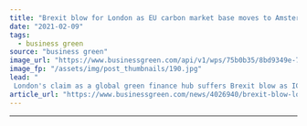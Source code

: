 ```yaml
---
title: "Brexit blow for London as EU carbon market base moves to Amsterdam"
date: "2021-02-09"
tags: 
  - business green
source: "business green"
image_url: "https://www.businessgreen.com/api/v1/wps/75b0b35/8bd9349e-7189-4bd1-abb2-eee31f3fdea5/4/iw-climate-change-004-185x114.jpg"
image_fp: "/assets/img/post_thumbnails/190.jpg"
lead: "
 London's claim as a global green finance hub suffers Brexit blow as ICE shifts contract auctions for EU emissions trading system to Amsterdam ..."
article_url: "https://www.businessgreen.com/news/4026940/brexit-blow-london-eu-carbon-market-base-moves-amsterdam"
---
```


---
